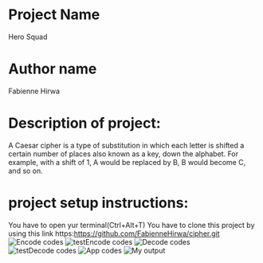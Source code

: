 # Project Name 
Hero Squad

# Author name 

Fabienne Hirwa

# Description of project:

A Caesar cipher is a type of substitution in which each letter is shifted a certain number of places also known as a key, down the alphabet.  For example, with a shift of 1, A would be replaced by B, B would become C, and so on. 
# project setup instructions:

You have to open yur terminal(Ctrl+Alt+T) You have to clone this project by using this link https:https://github.com/FabienneHirwa/cipher.git
 ![Encode codes](image/a.png)
 ![testEncode codes](image/2.png)
 ![Decode codes](image/3.png)
 ![testDecode codes](image/4.png)
 ![App codes](image/5.png)
 ![My output](image/output1.png)